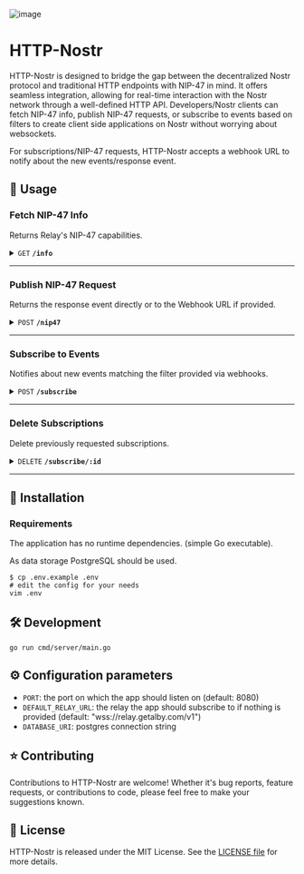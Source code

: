 ![image](https://github.com/getAlby/http-nostr/assets/64399555/81516030-b3dd-44ab-be4f-5a5edf5dfcdd)

# HTTP-Nostr

HTTP-Nostr is designed to bridge the gap between the decentralized Nostr protocol and traditional HTTP endpoints with NIP-47 in mind. It offers seamless integration, allowing for real-time interaction with the Nostr network through a well-defined HTTP API. Developers/Nostr clients can fetch NIP-47 info, publish NIP-47 requests, or subscribe to events based on filters to create client side applications on Nostr without worrying about websockets.

For subscriptions/NIP-47 requests, HTTP-Nostr accepts a webhook URL to notify about the new events/response event.

<!-- ## 🛝 Try it out

Endpoints:  -->

## 🤙 Usage

### Fetch NIP-47 Info

Returns Relay's NIP-47 capabilities.

<details>
<summary>
<code>GET</code> <code><b>/info</b></code>
</summary>

#### Parameters

> None

#### Response

> ```json
> {
>   "id": "a16ye1391c22xx........xxxxx",
>   "pubkey": "a16y69effexxxx........xxxxx",
>   "created_at": 1708336682,
>   "kind": 13194,
>   "tags": [],
>   "content": "pay_invoice,pay_keysend,get_balance,get_info,make_invoice,lookup_invoice,list_transactions",
>   "sig": <signature>
> }
>```
</details>

------------------------------------------------------------------------------------------

### Publish NIP-47 Request

Returns the response event directly or to the Webhook URL if provided.

<details>
<summary>
<code>POST</code> <code><b>/nip47</b></code>
</summary>

#### Request Body

> | name      |  type     | data type               | description                                                           |
> |-----------|-----------|-------------------------|-----------------------------------------------------------------------|
> | relayUrl  |  optional | string           | If no relay is provided, it uses the default relay  |
> | webhookUrl  |  optional | string         | Webhook URL to publish the response event, returns the event directly if not provided  |
> | walletPubkey  |  required | string   | Pubkey of the NIP-47 Wallet Provider  |
> | event  |  required | JSON object ([nostr.Event](https://pkg.go.dev/github.com/nbd-wtf/go-nostr@v0.25.7#Event))  | **Signed** request event  |


#### Response (with webhook)

> "webhook received"

#### Response (without webhook)

> ```json
> {
>   "id": "a16ycf4a01bcxx........xxxxx",
>   "pubkey": "a16y69effexxxx........xxxxx",
>   "created_at": 1709033612,
>   "kind": 23195,
>   "tags": [
>       [
>           "p",
>           "f490f5xxxxx........xxxxx"
>       ],
>       [
>           "e",
>           "a41aefxxxxx........xxxxx"
>       ]
>   ],
>   "content": <encrypted content>,
>   "sig": <signature>
> }
>```
</details>

------------------------------------------------------------------------------------------

### Subscribe to Events

Notifies about new events matching the filter provided via webhooks.

<details>
<summary>
<code>POST</code> <code><b>/subscribe</b></code>
</summary>

#### Request Body

> | name      |  type     | data type               | description                                                           |
> |-----------|-----------|-------------------------|-----------------------------------------------------------------------|
> | relayUrl  |  optional | string           | If no relay is provided, it uses the default relay  |
> | webhookUrl  |  required | string         | Webhook URL to publish events |
> | filter  |  required | JSON object ([nostr.Filter](https://pkg.go.dev/github.com/nbd-wtf/go-nostr@v0.25.7#Filter)) | Filters to subscribe to |


#### Response

> ```json
> {
>   "subscription_id": 1,
>   "webhookUrl": "https://your.webhook.url"
> }
>```
</details>

------------------------------------------------------------------------------------------

### Delete Subscriptions

Delete previously requested subscriptions.

<details>
<summary>
<code>DELETE</code> <code><b>/subscribe/:id</b></code>
</summary>

#### Parameter

> | name      |  type     | data type               | description                                                           |
> |-----------|-----------|-------------------------|-----------------------------------------------------------------------|
> | id  |  required | string           | ID received on subscribing to a relay  |


#### Response

> ```json
> "subscription x stopped"
>```
</details>

------------------------------------------------------------------------------------------

## 🚀 Installation

### Requirements

The application has no runtime dependencies. (simple Go executable).

As data storage PostgreSQL should be used.

    $ cp .env.example .env
    # edit the config for your needs
    vim .env

## 🛠️ Development

`go run cmd/server/main.go`

## ⚙️ Configuration parameters

- `PORT`: the port on which the app should listen on (default: 8080)
- `DEFAULT_RELAY_URL`: the relay the app should subscribe to if nothing is provided (default: "wss://relay.getalby.com/v1")
- `DATABASE_URI`: postgres connection string

## ⭐ Contributing

Contributions to HTTP-Nostr are welcome! Whether it's bug reports, feature requests, or contributions to code, please feel free to make your suggestions known.

## 📄 License

HTTP-Nostr is released under the MIT License. See the [LICENSE file](./LICENSE) for more details.
